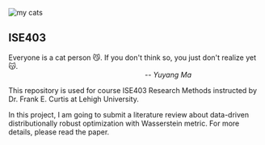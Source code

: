 ![my cats](https://github.com/jyuyangma/private_files/blob/0f7248a609803a908c799e88dbfabbb90f156669/mycats.jpg "Zhong Bao & Xiao Bao")

## ISE403

Everyone is a cat person :smirk_cat:. If you don't think so, you just don't realize yet :kissing_cat:.<br />
&emsp;&emsp;&emsp;&emsp;&emsp;&emsp;&emsp;&emsp;&emsp;&emsp;&emsp;&emsp;&emsp;&emsp;&emsp;&emsp;&emsp;&emsp;&emsp; -- *Yuyang Ma*

This repository is used for course ISE403 Research Methods instructed by Dr. Frank E. Curtis at Lehigh University.

In this project, I am going to submit a literature review about data-driven distributionally robust optimization with Wasserstein metric. For more details, please read the paper.
